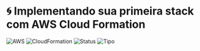 # 🌀 Implementando sua primeira stack com AWS Cloud Formation  

![AWS](https://img.shields.io/badge/AWS-Cloud-orange?logo=amazonaws)
![CloudFormation](https://img.shields.io/badge/CloudFormation-Infrastructure%20as%20Code-blue?logo=amazonaws)
![Status](https://img.shields.io/badge/Status-Ativo-success)
![Tipo](https://img.shields.io/badge/Tipo-Automação-lightgrey)

